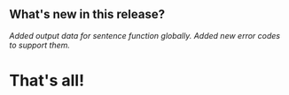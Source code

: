 ## What's new in this release?

_Added output data for sentence function globally._
_Added new error codes to support them._


# That's all! 